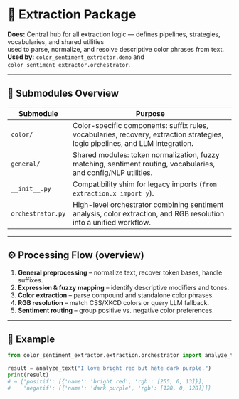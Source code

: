 # 🧩 Extraction Package

**Does:** Central hub for all extraction logic — defines pipelines, strategies, vocabularies, and shared utilities  
used to parse, normalize, and resolve descriptive color phrases from text.  
**Used by:** `color_sentiment_extractor.demo` and `color_sentiment_extractor.orchestrator`.

---

## 📂 Submodules Overview

| Submodule | Purpose |
|------------|----------|
| `color/` | Color-specific components: suffix rules, vocabularies, recovery, extraction strategies, logic pipelines, and LLM integration. |
| `general/` | Shared modules: token normalization, fuzzy matching, sentiment routing, vocabularies, and config/NLP utilities. |
| `__init__.py` | Compatibility shim for legacy imports (`from extraction.x import y`). |
| `orchestrator.py` | High-level orchestrator combining sentiment analysis, color extraction, and RGB resolution into a unified workflow. |

---

## ⚙️ Processing Flow (overview)

1. **General preprocessing** – normalize text, recover token bases, handle suffixes.  
2. **Expression & fuzzy mapping** – identify descriptive modifiers and tones.  
3. **Color extraction** – parse compound and standalone color phrases.  
4. **RGB resolution** – match CSS/XKCD colors or query LLM fallback.  
5. **Sentiment routing** – group positive vs. negative color preferences.  

---

## 🧠 Example

```python
from color_sentiment_extractor.extraction.orchestrator import analyze_text

result = analyze_text("I love bright red but hate dark purple.")
print(result)
# → {'positif': [{'name': 'bright red', 'rgb': [255, 0, 13]}],
#    'negatif': [{'name': 'dark purple', 'rgb': [128, 0, 128]}]}
